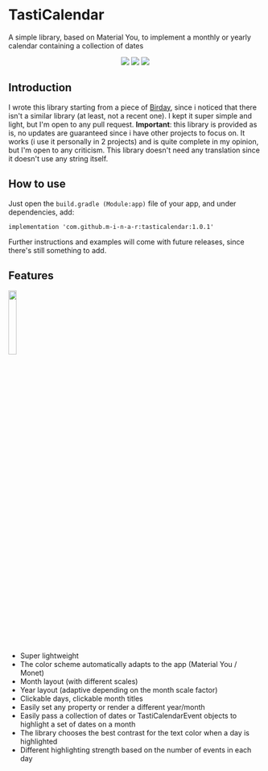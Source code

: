 # TastiCalendar

A simple library, based on Material You, to implement a monthly or yearly calendar containing a collection of dates

<p align='center'>
  <a href='https://github.com/m-i-n-a-r/birday/blob/master/LICENSE.md'><img src='https://img.shields.io/badge/license-GPL 3-333333'/></a>
  <img src='https://img.shields.io/github/v/release/m-i-n-a-r/tasticalendar'>
  <a href="(https://jitpack.io/#m-i-n-a-r/tasticalendar"><img src="https://jitpack.io/v/m-i-n-a-r/tasticalendar.svg" /></a>
</p>

## Introduction
I wrote this library starting from a piece of [Birday](https://www.github.com/m-i-n-a-r/birday), since i noticed that there isn't a similar library (at least, not a recent one). I kept it super simple and light, but I'm open to any pull request. 
**Important**: this library is provided as is, no updates are guaranteed since i have other projects to focus on. It works (i use it personally in 2 projects) and is quite complete in my opinion, but I'm open to any criticism. This library doesn't need any translation since it doesn't use any string itself.

## How to use
Just open the ```build.gradle (Module:app)``` file of your app, and under dependencies, add:

``` implementation 'com.github.m-i-n-a-r:tasticalendar:1.0.1' ```

Further instructions and examples will come with future releases, since there's still something to add. 

## Features
<img src='https://i.imgur.com/Zc0exjT.png' width='18%'/>

- Super lightweight
- The color scheme automatically adapts to the app (Material You / Monet)
- Month layout (with different scales)
- Year layout (adaptive depending on the month scale factor)
- Clickable days, clickable month titles
- Easily set any property or render a different year/month
- Easily pass a collection of dates or TastiCalendarEvent objects to highlight a set of dates on a month
- The library chooses the best contrast for the text color when a day is highlighted
- Different highlighting strength based on the number of events in each day
